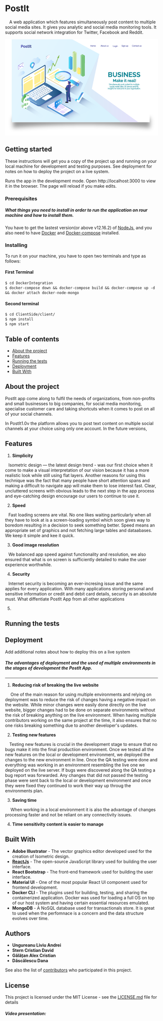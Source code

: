 # PostIt 

&emsp;A web application which features simultaneously post content to multiple social media sites. It gives you analytic and social media monitoring tools. It supports social network integration for Twitter, Facebook and Reddit.

![First page application](https://github.com/danadascalescu00/PostIt/blob/master/Design/Asset%201.png)

## Getting started
These instructions will get you a copy of the project up and running on your local machine for development and testing purposes. See deployment for notes on how to deploy the project on a live system.

Runs the app in the development mode.
Open http://localhost:3000 to view it in the browser.
The page will reload if you make edits.

### Prerequisites

##### What things you need to install in order to run the application on rour machine and how to install them.

You have to get the lastest version(or above v12.16.2) of [NodeJs](https://www.npmjs.com/get-npm), and you also need to have [Docker](https://hub.docker.com/search?q=&type=edition&offering=community&sort=updated_at&order=desc) and [Docker-compose](https://docs.docker.com/compose/install/) installed.

### Installing

To run it on your machine, you have to open two terminals and type as follows:

#### First Terminal
```
$ cd DockerIntegration
$ docker-compose down && docker-compose build && docker-compose up -d && docker attach docker-node-mongo
```

#### Second terminal

```
$ cd ClientSide/client/
$ npm install
$ npm start
```

## Table of contents
* [About the project](#about-the-project)
* [Features](#features)
* [Running the tests](#running-the-tests)
* [Deployment](#deployment)
* [Built With](#built-with)

## About the project

PostIt app come along to fulfil the needs of organizations, from non-profits and small businesses to big companies, for social media 
monitoring, specialise customer care and taking shortcuts when it comes to post on all of your social channels.

In PostIt1.0v the platform allows you to post text content on multiple social channels at your choice using only one account. In the future versions, 

## Features

 1. **Simplicity**
 
 &ensp; Isometric design — the latest design trend - was our first choice when it come to make a visual interpretation of our vision because it has a more realistic look while still using flat layers. Another reasons for using this technique was the fact that many people have short attention spans and making a difficult to navigate app will make them to lose interest fast. Clear, uncluttered screens with obvious leads to the next step in the app process and eye-catching design encourage our users to continue to use it.
 
 2. **Speed** 
 
 &ensp; Fast loading screens are vital. No one likes waiting particularly when all they have to look at is a screen-loading symbol which
 soon gives way to boredom resulting in a decision to seek something better. Speed means an appropriate set of graphics and not fetching
 large tables and dataabases. We keep it simple and kee it quick.
 
 3. **Good image resolution**
 
 &ensp; We balanced app speed against functionality and resolution, we also ensured that what is on screen is sufficiently detailed to make the user experience worthwhile.
 
 
 4. **Security**
 
 &ensp; Internet security is becoming an ever-incresing issue and the same applies for every application. With many applications storing 
 personal and sensitive information or credit and debit card details, security is an absolute must. What diffentiate PostIt App from all 
 other applications 
 
 
 5.

## Running the tests


## Deployment

Add additional notes about how to deploy this on a live system

##### The advantages of deployment and the used of multiple environments in the stages of development the PostIt App.
___

1. **Reducing risk of breaking the live website**

&emsp; One of the main reason for using multiple environments and relying on deployment was to reduce the risk of changes having a negative impact on the website.
While minor changes were easily done directly on the live website, bigger changes had to be done on separate environments without the risk of breaking anything on the live environment. When having multiple contributors working on the same project at the time, it also ensures that no one risks breaking something due to another developer's updates.

2. **Testing new features**

&emsp;Testing new features is crucial in the development stage to ensure that no bugs make it into the final productiion environment. Once we tested all the new features on the local or development environment, we deployed the changes to the new environment in line. Once the  QA testing were done and everything was working in an environment resembling the live one we deployed on the live server. If bugs were discovered along the QA testing a bug report was forwarded. Any changes that did not passed the testing phase were sent back to the local or development environment and once they were fixed they continued to work their way up throug the environments plan.

3. **Saving time**

&emsp; When working in a local environment it is also the advantage of changes processing faster and not be reliant on any connectivity issues.

4. **Time sensitivity content is easier to manage**





## Built With
* **Adobe Illustrator** - The vector graphics editor developed used for the creation of Isometric design.
* **[ReactJs](https://github.com/facebook/react)** - The open-source JavaScript library used for building the user interface.
* **React Bootstrap** - The front-end framework used for building the user interface.
* **Material UI** -  One of the most popular React UI component used for frontend development.
* **Docker CLI** - The plugins used for building, testing, and sharing the containerized application. Docker was used for loading a 
full OS on top of our host system and having certain essential resources emulated.
* **MongoDB** - A NoSQL database used for transactionals store. It is great to used when the perfomnace is a concern and the data  structure evolves over time.

## Authors

* **Ungureanu Liviu Andrei**
* **Stern Cristian David**
* **Gălățan Alex Cristian**
* **Dăscălescu Dana**

See also the list of [contributors](https://github.com/danadascalescu00/PostIt) who participated in this project.

## License

This project is licensed under the MIT License - see the [LICENSE.md](LICENSE.md) file for details


##### Video presentation: 
